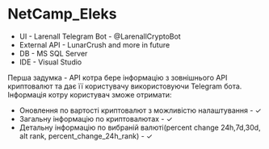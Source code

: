 # NetCamp_Eleks

 - UI - Larenall Telegram Bot - @LarenallCryptoBot
 - External API - LunarCrush and more in future
 - DB - MS SQL Server
 - IDE - Visual Studio
 
 
Перша задумка - API котра бере інформацію з зовнішнього API криптовалют та дає її користувачу використовуючи Telegram бота.
Інформація котру користувач зможе отримати:
   - Оновлення по вартості криптовалют з можливістю налаштування - ✓
   - Загальну інформацію по криптовалютах - ✓
   - Детальну інформацію по вибраній валюті(percent change 24h,7d,30d, alt rank,  percent_change_24h_rank) - ✓
